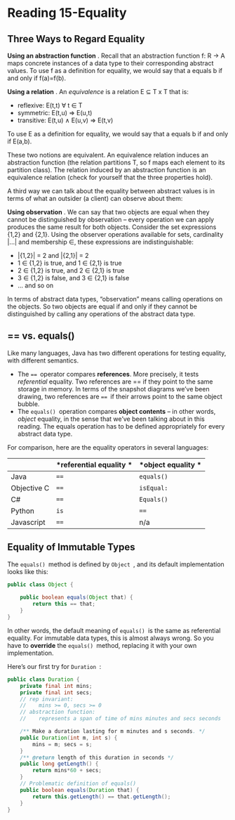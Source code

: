 # Reading 15-Equality

## Three Ways to Regard Equality

**Using an abstraction function** . Recall that an abstraction function f: R → A maps concrete instances of a data type to their corresponding abstract values. To use f as a definition for equality, we would say that a equals b if and only if f(a)=f(b).

**Using a relation** . An *equivalence* is a relation E ⊆ T x T that is:

- reflexive: E(t,t) ∀ t ∈ T
- symmetric: E(t,u) ⇒ E(u,t)
- transitive: E(t,u) ∧ E(u,v) ⇒ E(t,v)

To use E as a definition for equality, we would say that a equals b if and only if E(a,b).

These two notions are equivalent. An equivalence relation induces an abstraction function (the relation partitions T, so f maps each element to its partition class). The relation induced by an abstraction function is an equivalence relation (check for yourself that the three properties hold).

A third way we can talk about the equality between abstract values is in terms of what an outsider (a client) can observe about them:

**Using observation** . We can say that two objects are equal when they cannot be distinguished by observation – every operation we can apply produces the same result for both objects. Consider the set expressions {1,2} and {2,1}. Using the observer operations available for sets, cardinality |…| and membership ∈, these expressions are indistinguishable:

- |{1,2}| = 2 and |{2,1}| = 2
- 1 ∈ {1,2} is true, and 1 ∈ {2,1} is true
- 2 ∈ {1,2} is true, and 2 ∈ {2,1} is true
- 3 ∈ {1,2} is false, and 3 ∈ {2,1} is false
- … and so on

In terms of abstract data types, “observation” means calling operations on the objects. So two objects are equal if and only if they cannot be distinguished by calling any operations of the abstract data type.

## == vs. equals()

Like many languages, Java has two different operations for testing equality, with different semantics.

- The `== `operator compares **references**. More precisely, it tests *referential* equality. Two references are == if they point to the same storage in memory. In terms of the snapshot diagrams we’ve been drawing, two references are `== `if their arrows point to the same object bubble.
- The `equals() `operation compares **object contents** – in other words, *object* equality, in the sense that we’ve been talking about in this reading. The equals operation has to be defined appropriately for every abstract data type.

For comparison, here are the equality operators in several languages:

|             | *referential equality * | *object equality * |
| ----------- | ----------------------- | ------------------ |
| Java        | `==`                    | `equals()`         |
| Objective C | `==`                    | `isEqual:`         |
| C#          | `==`                    | `Equals()`         |
| Python      | `is`                    | `==`               |
| Javascript  | `==`                    | n/a                |

## Equality of Immutable Types

The `equals() `method is defined by `Object `, and its default implementation looks like this:

```java
public class Object {
    
    public boolean equals(Object that) {
        return this == that;
    }
}
```

In other words, the default meaning of `equals() `is the same as referential equality. For immutable data types, this is almost always wrong. So you have to **override** the `equals() `method, replacing it with your own implementation.

Here’s our first try for `Duration `:

```java
public class Duration {
    private final int mins;
    private final int secs;
    // rep invariant:
    //    mins >= 0, secs >= 0
    // abstraction function:
    //    represents a span of time of mins minutes and secs seconds

    /** Make a duration lasting for m minutes and s seconds. */
    public Duration(int m, int s) {
        mins = m; secs = s;
    }
    /** @return length of this duration in seconds */
    public long getLength() {
        return mins*60 + secs;
    }
    // Problematic definition of equals()
    public boolean equals(Duration that) {
        return this.getLength() == that.getLength();        
    }
}
```